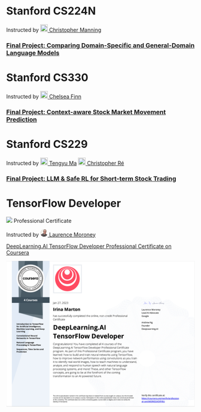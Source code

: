 # Stanford CS224N

Instructed by [<img src="https://web.stanford.edu/class/cs224n/images/Christopher_Manning_resized.jpg" width="20px" height="20px"/> Christopher Manning](https://nlp.stanford.edu/~manning/)

### [Final Project: Comparing Domain-Specific and General-Domain Language Models](https://github.com/irinamarton/Stanford-CS224N-Final-Project)

# Stanford CS330

Instructed by [<img src="https://cs330.stanford.edu/images/chelsea_new.jpeg" width="20px" height="20px"/> Chelsea Finn](https://ai.stanford.edu/~cbfinn/)

### [Final Project: Context-aware Stock Market Movement Prediction](https://github.com/irinamarton/Stanford-CS330-Final-Project)


# Stanford CS229

Instructed by [<img src="https://ai.stanford.edu/~tengyuma/image/square_3594.jpg" width="20px" height="20px"/> Tengyu Ma](https://ai.stanford.edu/~tengyuma/)      [<img src="https://cs.stanford.edu/~chrismre/img/chrismre_headshot_lowres.jpg" width="20px" height="20px"/> Christopher Ré](https://cs.stanford.edu/~chrismre/)

### [Final Project: LLM & Safe RL for Short-term Stock Trading](https://github.com/irinamarton/Stanford-CS229-Final-Project)



# TensorFlow Developer

[<img src="https://www.google.com/url?sa=i&url=https%3A%2F%2Flearn.deeplearning.ai%2Fsign-up&psig=AOvVaw17z0iKXTvb7Pp55WfdnSBB&ust=1755450273466000&source=images&cd=vfe&opi=89978449&ved=0CBUQjRxqFwoTCOiIqoLoj48DFQAAAAAdAAAAABAE" width="200"/>](https://www.deeplearning.ai) Professional Certificate

Instructed by [<img src="https://github.com/irinamarton/TensorFlow-Developer/blob/main/misc/laurence_moroney.png" width="20"/> Laurence Moroney](https://laurencemoroney.com/about.html)



[DeepLearning.AI TensorFlow Developer Professional Certificate on Coursera](https://www.coursera.org/professional-certificates/tensorflow-in-practice)

[<img src="https://github.com/irinamarton/TensorFlow-Developer/blob/main/misc/Coursera%20TensorFlow%20Developer.png" />](https://https://coursera.org/verify/professional-cert/M39JZGVD9Y8U)


<!--
**irinamarton/irinamarton** is a ✨ _special_ ✨ repository because its `README.md` (this file) appears on your GitHub profile.

### Hi there 👋
Here are some ideas to get you started:

- 🔭 I’m currently working on ...
- 🌱 I’m currently learning ...
- 👯 I’m looking to collaborate on ...
- 🤔 I’m looking for help with ...
- 💬 Ask me about ...
- 📫 How to reach me: ...
- 😄 Pronouns: ...
- ⚡ Fun fact: ...
-->
